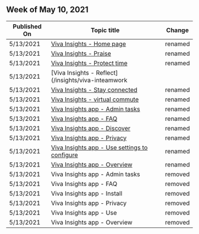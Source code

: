<!-- This file is generated automatically each week. Changes made to this file will be overwritten.-->




## Week of May 10, 2021


| Published On |Topic title | Change |
|------|------------|--------|
| 5/13/2021 | [Viva Insights - Home page](/insights/viva-insights-home) | renamed |
| 5/13/2021 | [Viva Insights - Praise](/insights/viva-insights-praise) | renamed |
| 5/13/2021 | [Viva Insights - Protect time](/insights/viva-insights-protect-time) | renamed |
| 5/13/2021 | [Viva Insights - Reflect](/insights/viva-inteamwork
| 5/13/2021 | [Viva Insights - Stay connected](/insights/viva-insights-stay-connected) | renamed |
| 5/13/2021 | [Viva Insights - virtual commute](/insights/viva-insights-virtual-commute) | renamed |
| 5/13/2021 | [Viva Insights app - Admin tasks](/insights/viva-teams-app-admin-tasks) | renamed |
| 5/13/2021 | [Viva Insights app - FAQ](/insights/viva-teams-app-faq) | renamed |
| 5/13/2021 | [Viva Insights app - Discover](/insights/viva-teams-app-install) | renamed |
| 5/13/2021 | [Viva Insights app - Privacy](/insights/viva-teams-app-privacy) | renamed |
| 5/13/2021 | [Viva Insights app - Use settings to configure](/insights/viva-teams-app-settings) | renamed |
| 5/13/2021 | [Viva Insights app - Overview](/insights/viva-teams-app) | renamed |
| 5/13/2021 | Viva Insights app - Admin tasks | removed |
| 5/13/2021 | Viva Insights app - FAQ | removed |
| 5/13/2021 | Viva Insights app - Install | removed |
| 5/13/2021 | Viva Insights app - Privacy | removed |
| 5/13/2021 | Viva Insights app - Use | removed |
| 5/13/2021 | Viva Insights app - Overview | removed |
